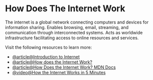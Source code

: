 # How Does The Internet Work

The internet is a global network connecting computers and devices for information sharing. Enables browsing, email, streaming, and communication through interconnected systems. Acts as worldwide infrastructure facilitating access to online resources and services.

Visit the following resources to learn more:

- [@article@Introduction to Internet](https://roadmap.sh/guides/what-is-internet)
- [@article@How does the Internet Work?](https://cs.fyi/guide/how-does-internet-work)
- [@article@How Does the Internet Work? MDN Docs](https://developer.mozilla.org/en-US/docs/Learn/Common_questions/How_does_the_Internet_work)
- [@video@How the Internet Works in 5 Minutes](https://www.youtube.com/watch?v=7_LPdttKXPc)
